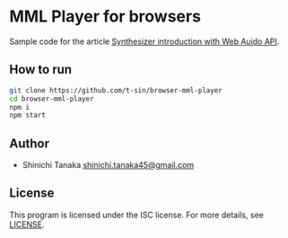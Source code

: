 # MML Player for browsers

Sample code for the article [Synthesizer introduction with Web Auido API]().

## How to run

```sh
git clone https://github.com/t-sin/browser-mml-player
cd browser-mml-player
npm i
npm start
```

## Author

- Shinichi Tanaka <shinichi.tanaka45@gmail.com>

## License

This program is licensed under the ISC license.
For more details, see [LICENSE](LICENSE).
